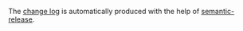 The [change log](https://github.com/richardschneider/table-master-stream/releases) is automatically produced with
the help of [semantic-release](https://github.com/semantic-release/semantic-release).
